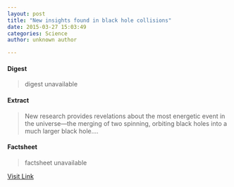 ```yaml
---
layout: post
title: "New insights found in black hole collisions"
date: 2015-03-27 15:03:49
categories: Science
author: unknown author

---
```



#### Digest
>digest unavailable

#### Extract
>New research provides revelations about the most energetic event in the universe—the merging of two spinning, orbiting black holes into a much larger black hole....

#### Factsheet
>factsheet unavailable

[Visit Link](http://phys.org/news346664680.html)


